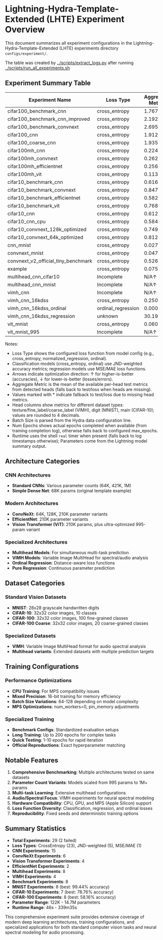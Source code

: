 # Lightning-Hydra-Template-Extended (LHTE) Experiment Overview

This document summarizes all experiment configurations in the Lightning-Hydra-Template-Extended (LHTE) experiments directory `configs/experiment/`.

The table was created by
[../scripts/extract_logs.py](../scripts/extract_logs.py)
after running
[../scripts/run_all_experiments.sh](../scripts/run_all_experiments.sh)

## Experiment Summary Table

| Experiment Name | Loss Type | Aggregate Metric | texture | fine_label | coarse_label | Batch Size | Num Epochs | Runtime | Parameters |
|-----------------|-----------|------------------|------------------|------------|--------------|------------|------------|---------|------------|
| cifar100_benchmark_cnn         | cross_entropy | 1.7670*↓         | N/A              | N/A            | N/A            | N/A        | 201        | 26m0.852s | 1.2 M |
| cifar100_benchmark_cnn_improved | cross_entropy | 2.1922*↓         | N/A              | N/A            | N/A            | N/A        | 201        | 49m25.965s | 2.6 M |
| cifar100_benchmark_convnext    | cross_entropy | 2.6950*↓         | N/A              | N/A            | N/A            | N/A        | 101        | 30m23.386s | 296 K |
| cifar100_cnn                   | cross_entropy | 1.9128*↓         | N/A              | N/A            | N/A            | N/A        | 101        | 13m40.061s | 1.2 M |
| cifar100_coarse_cnn            | cross_entropy | 1.9353*↓         | N/A              | N/A            | N/A            | N/A        | 61         | 8m14.151s | 1.1 M |
| cifar100mh_cnn                 | cross_entropy | 0.2240↑          | 0.1276↑          | 0.2879↑        | 0.2564↑        | N/A        | 101        | 15m8.166s | 1.2 M |
| cifar100mh_convnext            | cross_entropy | 0.2621↑          | 0.1244↑          | 0.3424↑        | 0.3194↑        | N/A        | 101        | 29m55.743s | 299 K |
| cifar100mh_efficientnet        | cross_entropy | 0.2561↑          | 0.1261↑          | 0.3103↑        | 0.3318↑        | N/A        | 90         | 75m30.767s | 7.3 M |
| cifar100mh_vit                 | cross_entropy | 0.1138↑          | 0.1258↑          | 0.0937↑        | 0.1220↑        | N/A        | 101        | 161m46.319s | 14.7 M |
| cifar10_benchmark_cnn          | cross_entropy | 0.6169*↓         | N/A              | N/A            | N/A            | N/A        | 51         | 6m9.671s | 1.1 M |
| cifar10_benchmark_convnext     | cross_entropy | 0.8473*↓         | N/A              | N/A            | N/A            | N/A        | 51         | 13m3.261s | 288 K |
| cifar10_benchmark_efficientnet | cross_entropy | 0.5822*↓         | N/A              | N/A            | N/A            | N/A        | 51         | 28m1.196s | 5.0 M |
| cifar10_benchmark_vit          | cross_entropy | 0.7681*↓         | N/A              | N/A            | N/A            | N/A        | 51         | 11m53.129s | 213 K |
| cifar10_cnn                    | cross_entropy | 0.6129*↓         | N/A              | N/A            | N/A            | N/A        | 51         | 6m15.131s | 1.1 M |
| cifar10_cnn_cpu                | cross_entropy | 0.5842*↓         | N/A              | N/A            | N/A            | N/A        | 51         | 29m2.232s | 1.1 M |
| cifar10_convnext_128k_optimized | cross_entropy | 0.7492*↓         | N/A              | N/A            | N/A            | N/A        | 51         | 12m50.950s | 309 K |
| cifar10_convnext_64k_optimized | cross_entropy | 0.8127*↓         | N/A              | N/A            | N/A            | N/A        | 51         | 10m56.824s | 122 K |
| cnn_mnist                      | cross_entropy | 0.0271*↓         | N/A              | N/A            | N/A            | N/A        | 11         | 2m37.585s | 421 K |
| convnext_mnist                 | cross_entropy | 0.0471*↓         | N/A              | N/A            | N/A            | N/A        | 21         | 9m5.772s | 288 K |
| convnext_v2_official_tiny_benchmark | cross_entropy | 0.5267*↓         | N/A              | N/A            | N/A            | N/A        | 67         | 29m42.055s | 288 K |
| example                        | cross_entropy | 0.0751*↓         | N/A              | N/A            | N/A            | N/A        | 11         | 2m40.227s | 151 K |
| multihead_cnn_cifar10          | Incomplete  | N/A↑             | N/A              | N/A            | N/A            | N/A        | N/A        | 0m44.565s | 1.1 M |
| multihead_cnn_mnist            | Incomplete  | N/A↑             | N/A              | N/A            | N/A            | N/A        | N/A        | 0m28.123s | 422 K |
| vimh_cnn                       | Incomplete  | N/A↑             | N/A              | N/A            | N/A            | N/A        | N/A        | 0m2.586s | N/A |
| vimh_cnn_16kdss                | cross_entropy | 0.2501↑          | 0.1214↑          | 0.3193↑        | 0.3096↑        | N/A        | 101        | 31m35.290s | 1.5 M |
| vimh_cnn_16kdss_ordinal        | ordinal_regression | 0.0000↑          | 0.0000↑          | 0.0001↑        | 0.0000↑        | N/A        | 17         | 4m36.903s | 1.5 M |
| vimh_cnn_16kdss_regression     | unknown     | 30.1922↓         | 0.3275↓          | 79.0091↓       | 11.2399↓       | N/A        | 17         | 3m57.254s | 1.1 M |
| vit_mnist                      | cross_entropy | 0.0606*↓         | N/A              | N/A            | N/A            | N/A        | 21         | 7m12.446s | 210 K |
| vit_mnist_995                  | Incomplete  | N/A↑             | N/A              | N/A            | N/A            | N/A        | N/A        | 0m3.454s | N/A |

Notes:
- Loss Type shows the configured loss function from model config (e.g., cross_entropy, normalized_regression, ordinal).
- Classification models (cross_entropy, ordinal) use JND-weighted accuracy metrics; regression models use MSE/MAE loss functions.
- Arrows indicate optimization direction: ↑ for higher-is-better (accuracies), ↓ for lower-is-better (losses/errors).
- Aggregate Metric is the mean of the available per-head test metrics from detected heads (falls back to test/loss when heads are missing).
- Values marked with * indicate fallback to test/loss due to missing head metrics.
- Head columns show metrics for different dataset types: texture/fine_label/coarse_label (VIMH), digit (MNIST), main (CIFAR-10); values are rounded to 4 decimals.
- Batch Size is parsed from the Hydra data configuration line.
- Num Epochs shows actual epochs completed when available (from training completion log), otherwise falls back to configured max_epochs.
- Runtime uses the shell `real` timer when present (falls back to log timestamps otherwise); Parameters come from the Lightning model summary output.

## Architecture Categories

### CNN Architectures
- **Standard CNNs**: Various parameter counts (64K, 421K, 1M)
- **Simple Dense Net**: 68K params (original template example)

### Modern Architectures
- **ConvNeXt**: 64K, 128K, 210K parameter variants
- **EfficientNet**: 210K parameter variants
- **Vision Transformer (ViT)**: 210K params, plus ultra-optimized 995-param variant

### Specialized Architectures
- **Multihead Models**: For simultaneous multi-task prediction
- **VIMH Models**: Variable Image MultiHead for spectral/audio analysis
- **Ordinal Regression**: Distance-aware loss functions
- **Pure Regression**: Continuous parameter prediction

## Dataset Categories

### Standard Vision Datasets
- **MNIST**: 28x28 grayscale handwritten digits
- **CIFAR-10**: 32x32 color images, 10 classes
- **CIFAR-100**: 32x32 color images, 100 fine-grained classes
- **CIFAR-100 Coarse**: 32x32 color images, 20 coarse-grained classes

### Specialized Datasets
- **VIMH**: Variable Image MultiHead format for audio spectral analysis
- **Multihead variants**: Extended datasets with multiple prediction targets

## Training Configurations

### Performance Optimizations
- **CPU Training**: For MPS compatibility issues
- **Mixed Precision**: 16-bit training for memory efficiency
- **Batch Size Variations**: 64-128 depending on model complexity
- **MPS Optimizations**: num_workers=0, pin_memory adjustments

### Specialized Training
- **Benchmark Configs**: Standardized evaluation setups
- **Long Training**: Up to 200 epochs for complex tasks
- **Quick Testing**: 1-10 epochs for rapid iteration
- **Official Reproductions**: Exact hyperparameter matching

## Notable Features

1. **Comprehensive Benchmarking**: Multiple architectures tested on same datasets
2. **Parameter Count Variants**: Models scaled from 995 params to 1M+ params
3. **Multi-task Learning**: Extensive multihead configurations
4. **Audio/Spectral Focus**: VIMH experiments for neural spectral modeling
5. **Hardware Compatibility**: CPU, GPU, and MPS (Apple Silicon) support
6. **Loss Function Diversity**: Classification, regression, and ordinal losses
7. **Reproducibility**: Fixed seeds and deterministic training options

## Summary Statistics

- **Total Experiments**: 29 (2 failed)
- **Loss Types**: CrossEntropy (23), JND-weighted (5), MSE/MAE (1)
- **CNN Experiments**: 15
- **ConvNeXt Experiments**: 6
- **Vision Transformer Experiments**: 4
- **EfficientNet Experiments**: 2
- **Multihead Experiments**: 8
- **VIMH Experiments**: 4
- **Benchmark Experiments**: 8
- **MNIST Experiments**: 8 (best: 99.44% accuracy)
- **CIFAR-10 Experiments**: 7 (best: 78.76% accuracy)
- **CIFAR-100 Experiments**: 8 (best: 58.16% accuracy)
- **Parameter Range**: 122K - 14.7M parameters
- **Runtime Range**: 46s - 339m35s

This comprehensive experiment suite provides extensive coverage of modern deep learning architectures, training configurations, and specialized applications for both standard computer vision tasks and neural spectral modeling for audio processing.

